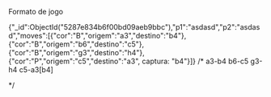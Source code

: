 Formato de jogo

{"_id":ObjectId("5287e834b6f00bd09aeb9bbc"),"p1":"asdasd","p2":"asdasd","moves":[{"cor":"B","origem":"a3","destino":"b4"},{"cor":"B","origem":"b6","destino":"c5"},{"cor":"B","origem":"g3","destino":"h4"},{"cor":"P","origem":"c5","destino":"a3", captura: "b4"}]} 
/*
a3-b4
b6-c5
g3-h4
c5-a3[b4]

*/